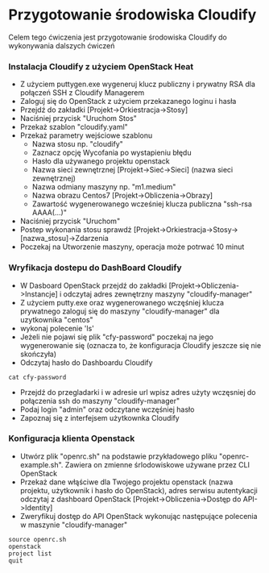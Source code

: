 # Przygotowanie środowiska Cloudify

Celem tego ćwiczenia jest przygotowanie środowiska Cloudify do wykonywania dalszych ćwiczeń

### Instalacja Cloudify z użyciem OpenStack Heat
- Z użyciem puttygen.exe wygeneruj klucz publiczny i prywatny RSA dla połączeń SSH z Cloudify Managerem
- Zaloguj się do OpenStack z użyciem przekazanego loginu i hasła
- Przejdź do zakładki [Projekt->Orkiestracja->Stosy]
- Naciśniej przycisk "Uruchom Stos"
- Przekaż szablon "cloudify.yaml"
- Przekaż parametry wejściowe szablonu
	- Nazwa stosu np. "cloudify"
	- Zaznacz opcję Wycofania po wystapieniu błędu
	- Hasło dla używanego projektu openstack
	- Nazwa sieci zewnętrznej [Projekt->Sieć->Sieci] (nazwa sieci zewnętrznej)
	- Nazwa odmiany maszyny np. "m1.medium"
	- Nazwa obrazu Centos7 [Projekt->Obliczenia->Obrazy]
	- Zawartość wygenerowanego wcześniej klucza publiczna "ssh-rsa AAAA(...)"
- Naciśniej przycisk "Uruchom"
- Postep wykonania stosu sprawdż [Projekt->Orkiestracja->Stosy->[nazwa_stosu]->Zdarzenia
- Poczekaj na Utworzenie maszyny, operacja może potrwać 10 minut

### Wryfikacja dostepu do DashBoard Cloudify
- W Dasboard OpenStack przejdź do zakładki [Projekt->Obliczenia->Instancje] i odczytaj adres zewnętrzny maszyny "cloudify-manager"
- Z użyciem putty.exe oraz wygenerowanego wczęśniej klucza prywatnego zaloguj się do maszyny "cloudify-manager" dla uzytkownika "centos"
- wykonaj polecenie 'ls'
- Jeżeli nie pojawi się plik "cfy-password" poczekaj na jego wygenerowanie się (oznacza to, że konfiguracja Cloudify jeszcze się nie skończyła)
- Odczytaj hasło do Dashboardu Cloudify
```
cat cfy-password
```
- Przejdź do przegladarki i w adresie url wpisz adres użyty wczęsniej do połączenia ssh do maszyny "cloudify-manager"
- Podaj login "admin" oraz odczytane wczęśniej hasło 
- Zapoznaj się z interfejsem użytkownka Cloudify

### Konfiguracja klienta Openstack
- Utwórz plik "openrc.sh" na podstawie przykładowego pliku "openrc-example.sh". Zawiera on zmienne śrlodowiskowe używane przez CLI OpenStack
- Przekaż dane włąściwe dla Twojego projektu openstack (nazwa projektu, użytkownik i hasło do OpenStack), adres serwisu autentykacji odczytaj z dashboard OpenStack [Projekt->Obliczenia->Dostęp do API->Identity]
- Zweryfikuj dostęp do API OpenStack wykonując następujące polecenia w maszynie "cloudify-manager"

```
source openrc.sh
openstack
project list
quit
```